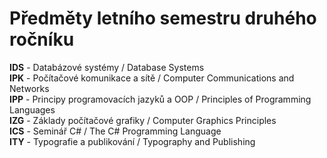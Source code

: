 # Předměty letního semestru druhého ročníku

**IDS** - Databázové systémy / Database Systems  
**IPK** -	Počítačové komunikace a sítě / 	Computer Communications and Networks  
**IPP** - Principy programovacích jazyků a OOP / Principles of Programming Languages  
**IZG** - Základy počítačové grafiky / 	Computer Graphics Principles  
**ICS** - Seminář C# / 	The C# Programming Language  
**ITY** - Typografie a publikování / 	Typography and Publishing
